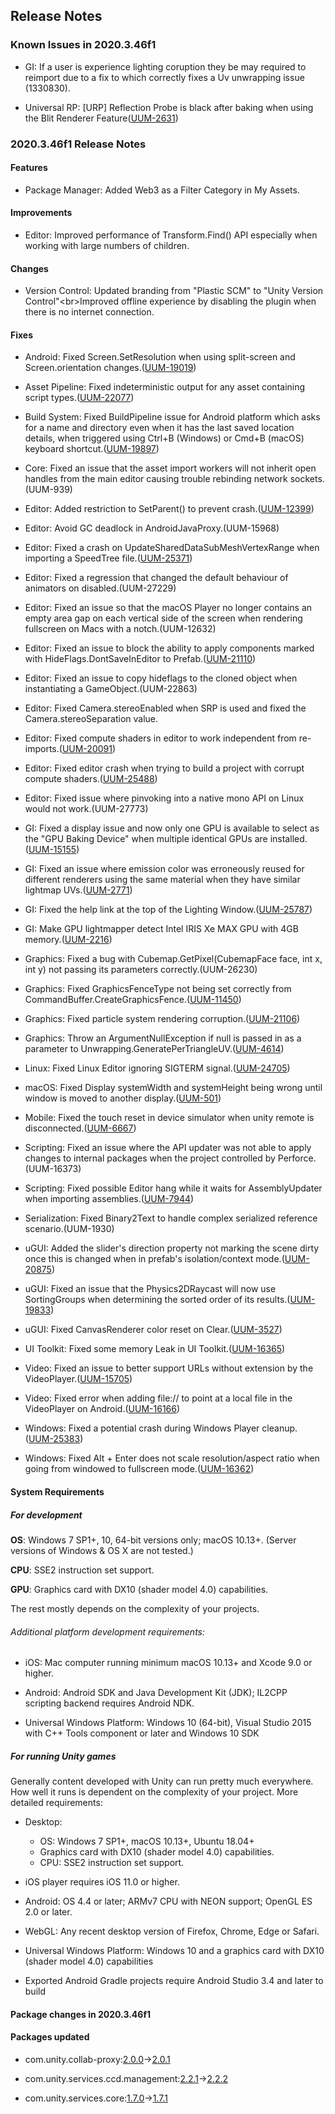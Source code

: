 ## Release Notes

### Known Issues in 2020.3.46f1

-   GI: If a user is experience lighting coruption they be may required to reimport due to a fix to which correctly fixes a Uv unwrapping issue (1330830).

-   Universal RP: \[URP\] Reflection Probe is black after baking when using the Blit Renderer Feature([UUM-2631](https://issuetracker.unity3d.com/issues/urp-reflection-probe-is-black-after-baking-when-using-the-blit-renderer-feature))

### 2020.3.46f1 Release Notes

#### Features

-   Package Manager: Added Web3 as a Filter Category in My Assets.

#### Improvements

-   Editor: Improved performance of Transform.Find() API especially when working with large numbers of children.

#### Changes

-   Version Control: Updated branding from \"Plastic SCM\" to \"Unity Version Control\"\<br\>Improved offline experience by disabling the plugin when there is no internet connection.

#### Fixes

-   Android: Fixed Screen.SetResolution when using split-screen and Screen.orientation changes.([UUM-19019](https://issuetracker.unity3d.com/issues/android-screen-dot-setresolution-doesnt-work-in-split-view-when-setting-screen-orientation-different-from-the-orientation-of-the-device))

-   Asset Pipeline: Fixed indeterministic output for any asset containing script types.([UUM-22077](https://issuetracker.unity3d.com/issues/inconsistent-assetdatabase-dot-getdependencyhash-value-returned-for-unchanged-source-files-when-using-a-custom-scriptedimporter))

-   Build System: Fixed BuildPipeline issue for Android platform which asks for a name and directory even when it has the last saved location details, when triggered using Ctrl+B (Windows) or Cmd+B (macOS) keyboard shortcut.([UUM-19897](https://issuetracker.unity3d.com/issues/build-and-run-asks-for-a-name-and-directory-when-it-was-previously-provided))

-   Core: Fixed an issue that the asset import workers will not inherit open handles from the main editor causing trouble rebinding network sockets.(UUM-939)

-   Editor: Added restriction to SetParent() to prevent crash.([UUM-12399](https://issuetracker.unity3d.com/issues/crash-on-rebuildtransformhierarchy-when-setting-a-transform-parent-to-assetbundle))

-   Editor: Avoid GC deadlock in AndroidJavaProxy.(UUM-15968)

-   Editor: Fixed a crash on UpdateSharedDataSubMeshVertexRange when importing a SpeedTree file.([UUM-25371](https://issuetracker.unity3d.com/issues/crash-on-updateshareddatasubmeshvertexrange-when-importing-a-speedtree-file))

-   Editor: Fixed a regression that changed the default behaviour of animators on disabled.(UUM-27229)

-   Editor: Fixed an issue so that the macOS Player no longer contains an empty area gap on each vertical side of the screen when rendering fullscreen on Macs with a notch.(UUM-12632)

-   Editor: Fixed an issue to block the ability to apply components marked with HideFlags.DontSaveInEditor to Prefab.([UUM-21110](https://issuetracker.unity3d.com/issues/hideflags-dot-dontsave-hideflags-dot-noteditable-component-on-a-gameobject-still-allows-applying-that-component-to-a-prefab-when-there-is-a-check-if-it-is-already-on-the-gameobject))

-   Editor: Fixed an issue to copy hideflags to the cloned object when instantiating a GameObject.(UUM-22863)

-   Editor: Fixed Camera.stereoEnabled when SRP is used and fixed the Camera.stereoSeparation value.

-   Editor: Fixed compute shaders in editor to work independent from re-imports.([UUM-20091](https://issuetracker.unity3d.com/issues/andorid-computer-shader-wont-be-reimported-when-graphics-api-is-changed))

-   Editor: Fixed editor crash when trying to build a project with corrupt compute shaders.([UUM-25488](https://issuetracker.unity3d.com/issues/crash-on-the-unknown-line-when-building-a-specific-project))

-   Editor: Fixed issue where pinvoking into a native mono API on Linux would not work.(UUM-27773)

-   GI: Fixed a display issue and now only one GPU is available to select as the \"GPU Baking Device\" when multiple identical GPUs are installed.([UUM-15155](https://issuetracker.unity3d.com/issues/only-one-gpu-is-available-to-select-as-the-gpu-baking-device-when-two-identical-gpus-are-installed-on-a-computer))

-   GI: Fixed an issue where emission color was erroneously reused for different renderers using the same material when they have similar lightmap UVs.([UUM-2771](https://issuetracker.unity3d.com/issues/color-of-baked-lightmaps-is-incorrect-when-a-material-with-emission-is-present-and-generate-lightmap-uvs-is-enabled))

-   GI: Fixed the help link at the top of the Lighting Window.([UUM-25787](https://issuetracker.unity3d.com/issues/the-wrong-documentation-page-is-opened-when-clicking-the-help-icon-in-the-lighting-window))

-   GI: Make GPU lightmapper detect Intel IRIS Xe MAX GPU with 4GB memory.([UUM-2216](https://issuetracker.unity3d.com/issues/backport-gpu-lightmapper-isnt-detecting-the-discrete-intel-iris-xe-max-gpu-with-4gb-memory))

-   Graphics: Fixed a bug with Cubemap.GetPixel(CubemapFace face, int x, int y) not passing its parameters correctly.(UUM-26230)

-   Graphics: Fixed GraphicsFenceType not being set correctly from CommandBuffer.CreateGraphicsFence.([UUM-11450](https://issuetracker.unity3d.com/issues/editor-can-not-determine-if-graphicsfence-has-passed-when-using-commandbuffer))

-   Graphics: Fixed particle system rendering corruption.([UUM-21106](https://issuetracker.unity3d.com/issues/android-vulkan-visualisation-corruption-occurs-when-rendering-particles-to-render-texture))

-   Graphics: Throw an ArgumentNullException if null is passed in as a parameter to Unwrapping.GeneratePerTriangleUV.([UUM-4614](https://issuetracker.unity3d.com/issues/crash-on-unwrapping-custom-generatepertriangleuvimpl-injected-when-passing-null-to-unwrapping-dot-generatesecondaryuvset))

-   Linux: Fixed Linux Editor ignoring SIGTERM signal.([UUM-24705](https://issuetracker.unity3d.com/issues/linux-editor-ignores-sigterm-signal-when-using-command-kill))

-   macOS: Fixed Display systemWidth and systemHeight being wrong until window is moved to another display.([UUM-501](https://issuetracker.unity3d.com/issues/macos-returned-systemwidth-and-systemheight-are-half-of-the-correct-values-when-using-display-dot-main))

-   Mobile: Fixed the touch reset in device simulator when unity remote is disconnected.([UUM-6667](https://issuetracker.unity3d.com/issues/touch-input-is-reset-in-device-simulator-when-unity-remote-is-killed))

-   Scripting: Fixed an issue where the API updater was not able to apply changes to internal packages when the project controlled by Perforce.(UUM-16373)

-   Scripting: Fixed possible Editor hang while it waits for AssemblyUpdater when importing assemblies.([UUM-7944](https://issuetracker.unity3d.com/issues/apiupdater-reaches-a-timeout-while-updating-assemblies))

-   Serialization: Fixed Binary2Text to handle complex serialized reference scenario.(UUM-1930)

-   uGUI: Added the slider\'s direction property not marking the scene dirty once this is changed when in prefab\'s isolation/context mode.([UUM-20875](https://issuetracker.unity3d.com/issues/changes-made-to-direction-in-slider-controller-prefab-are-not-saved))

-   uGUI: Fixed an issue that the Physics2DRaycast will now use SortingGroups when determining the sorted order of its results.([UUM-19833](https://issuetracker.unity3d.com/issues/when-raycasting-with-the-physics2draycaster-function-on-overlapped-ui-elements-the-selection-order-is-not-determined-by-the-order-in-which-they-are-rendered))

-   uGUI: Fixed CanvasRenderer color reset on Clear.([UUM-3527](https://issuetracker.unity3d.com/issues/color-set-through-canvasrenderer-dot-setcolor-is-reset-when-canvasrenderer-becomes-inactive))

-   UI Toolkit: Fixed some memory Leak in UI Toolkit.([UUM-16365](https://issuetracker.unity3d.com/issues/ui-toolkit-ui-documents-are-not-unloaded-correctly-when-switching-scenes))

-   Video: Fixed an issue to better support URLs without extension by the VideoPlayer.([UUM-15705](https://issuetracker.unity3d.com/issues/linux-crash-on-nss-database-lookup-when-connecting-to-video-source-url))

-   Video: Fixed error when adding file:// to point at a local file in the VideoPlayer on Android.([UUM-16166](https://issuetracker.unity3d.com/issues/videoplayer-dot-url-on-android-does-not-work-with-file-uri-scheme-when-using-vp8-slash-webm-file))

-   Windows: Fixed a potential crash during Windows Player cleanup.([UUM-25383](https://issuetracker.unity3d.com/issues/crash-on-screenmanagerwin-recommitcursorlock-when-screenmanager-pointer-is-used))

-   Windows: Fixed Alt + Enter does not scale resolution/aspect ratio when going from windowed to fullscreen mode.([UUM-16362](https://issuetracker.unity3d.com/issues/player-window-does-not-scale-resolution-slash-aspect-ratio-when-going-from-windowed-to-fullscreen-mode-by-alt-plus-enter))

#### System Requirements

##### For development

**OS**: Windows 7 SP1+, 10, 64-bit versions only; macOS 10.13+. (Server versions of Windows & OS X are not tested.)

**CPU**: SSE2 instruction set support.

**GPU**: Graphics card with DX10 (shader model 4.0) capabilities.

The rest mostly depends on the complexity of your projects.

###### Additional platform development requirements:

-   iOS: Mac computer running minimum macOS 10.13+ and Xcode 9.0 or higher.

-   Android: Android SDK and Java Development Kit (JDK); IL2CPP scripting backend requires Android NDK.

-   Universal Windows Platform: Windows 10 (64-bit), Visual Studio 2015 with C++ Tools component or later and Windows 10 SDK

##### For running Unity games

Generally content developed with Unity can run pretty much everywhere. How well it runs is dependent on the complexity of your project. More detailed requirements:

-   Desktop:

    -   OS: Windows 7 SP1+, macOS 10.13+, Ubuntu 18.04+
    -   Graphics card with DX10 (shader model 4.0) capabilities.
    -   CPU: SSE2 instruction set support.

-   iOS player requires iOS 11.0 or higher.

-   Android: OS 4.4 or later; ARMv7 CPU with NEON support; OpenGL ES 2.0 or later.

-   WebGL: Any recent desktop version of Firefox, Chrome, Edge or Safari.

-   Universal Windows Platform: Windows 10 and a graphics card with DX10 (shader model 4.0) capabilities

-   Exported Android Gradle projects require Android Studio 3.4 and later to build

#### Package changes in 2020.3.46f1

#### Packages updated

-   com.unity.collab-proxy:[2.0.0](https://docs.unity3d.com/Packages/com.unity.collab-proxy@2.0//changelog/CHANGELOG.html)&#x2192;[2.0.1](https://docs.unity3d.com/Packages/com.unity.collab-proxy@2.0//changelog/CHANGELOG.html)

-   com.unity.services.ccd.management:[2.2.1](https://docs.unity3d.com/Packages/com.unity.services.ccd.management@2.2//changelog/CHANGELOG.html)&#x2192;[2.2.2](https://docs.unity3d.com/Packages/com.unity.services.ccd.management@2.2//changelog/CHANGELOG.html)

-   com.unity.services.core:[1.7.0](https://docs.unity3d.com/Packages/com.unity.services.core@1.7//changelog/CHANGELOG.html)&#x2192;[1.7.1](https://docs.unity3d.com/Packages/com.unity.services.core@1.7//changelog/CHANGELOG.html)
